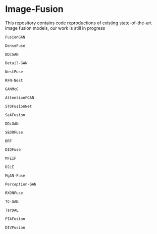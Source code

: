 # Image-Fusion
This repository contains code reproductions of existing state-of-the-art image fusion models, our work is still in progress

    FusionGAN

    DenseFuse

    DDcGAN

    Detail-GAN

    NestFuse

    RFN-Nest

    GANMcC

    AttentionFGAN

    STDFusionNet

    SeAFusion

    DDcGAN

    SEDRFuse

    DRF

    DIDFuse

    MFEIF

    D2LE

    MgAN-Fuse

    Perception-GAN

    RXDNFuse

    TC-GAN

    TarDAL

    PIAFusion

    DIVFusion
